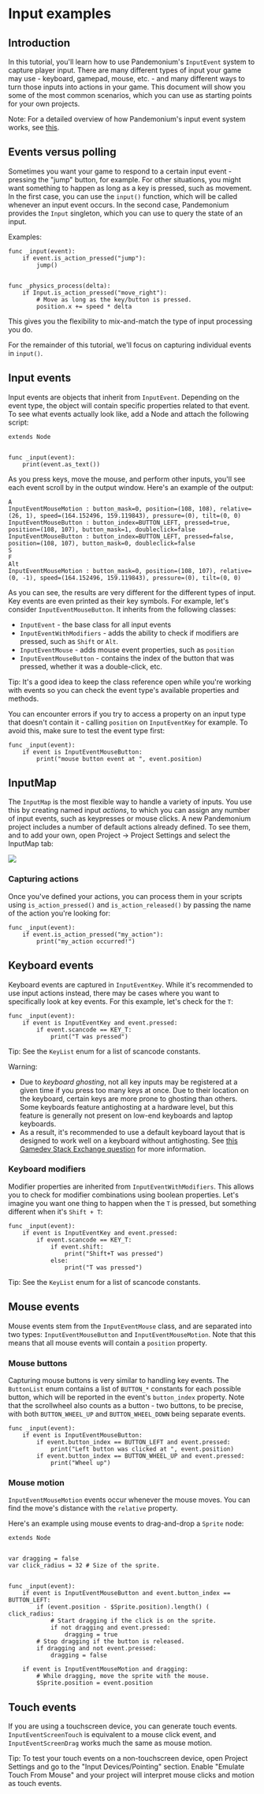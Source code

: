 
# Input examples

## Introduction

In this tutorial, you'll learn how to use Pandemonium's `InputEvent`
system to capture player input. There are many different types of input your
game may use - keyboard, gamepad, mouse, etc. - and many different ways to
turn those inputs into actions in your game. This document will show you some
of the most common scenarios, which you can use as starting points for your
own projects.

Note: For a detailed overview of how Pandemonium's input event system works,
see [this](01_inputevent.md).

## Events versus polling

Sometimes you want your game to respond to a certain input event - pressing
the "jump" button, for example. For other situations, you might want something
to happen as long as a key is pressed, such as movement. In the first case,
you can use the `input()` function, which will be called whenever an input
event occurs. In the second case, Pandemonium provides the `Input`
singleton, which you can use to query the state of an input.

Examples:

```
func _input(event):
    if event.is_action_pressed("jump"):
        jump()


func _physics_process(delta):
    if Input.is_action_pressed("move_right"):
        # Move as long as the key/button is pressed.
        position.x += speed * delta
```

This gives you the flexibility to mix-and-match the type of input processing
you do.

For the remainder of this tutorial, we'll focus on capturing individual
events in `input()`.

## Input events

Input events are objects that inherit from `InputEvent`.
Depending on the event type, the object will contain specific properties
related to that event. To see what events actually look like, add a Node and
attach the following script:

```
extends Node


func _input(event):
    print(event.as_text())
```

As you press keys, move the mouse, and perform other inputs, you'll see each
event scroll by in the output window. Here's an example of the output:

```
A
InputEventMouseMotion : button_mask=0, position=(108, 108), relative=(26, 1), speed=(164.152496, 159.119843), pressure=(0), tilt=(0, 0)
InputEventMouseButton : button_index=BUTTON_LEFT, pressed=true, position=(108, 107), button_mask=1, doubleclick=false
InputEventMouseButton : button_index=BUTTON_LEFT, pressed=false, position=(108, 107), button_mask=0, doubleclick=false
S
F
Alt
InputEventMouseMotion : button_mask=0, position=(108, 107), relative=(0, -1), speed=(164.152496, 159.119843), pressure=(0), tilt=(0, 0)
```

As you can see, the results are very different for the different types of
input. Key events are even printed as their key symbols. For example, let's
consider `InputEventMouseButton`.
It inherits from the following classes:

- `InputEvent` - the base class for all input events
- `InputEventWithModifiers` - adds the ability to check if modifiers are pressed, such as `Shift` or `Alt`.
- `InputEventMouse` - adds mouse event properties, such as `position`
- `InputEventMouseButton` - contains the index of the button that was pressed, whether it was a double-click, etc.

Tip: It's a good idea to keep the class reference open while you're working
with events so you can check the event type's available properties and
methods.

You can encounter errors if you try to access a property on an input type that
doesn't contain it - calling `position` on `InputEventKey` for example. To
avoid this, make sure to test the event type first:

```
func _input(event):
    if event is InputEventMouseButton:
        print("mouse button event at ", event.position)
```

## InputMap

The `InputMap` is the most flexible way to handle a
variety of inputs. You use this by creating named input *actions*, to which
you can assign any number of input events, such as keypresses or mouse clicks.
A new Pandemonium project includes a number of default actions already defined. To
see them, and to add your own, open Project -> Project Settings and select
the InputMap tab:

![](img/inputs_inputmap.png)

### Capturing actions

Once you've defined your actions, you can process them in your scripts using
`is_action_pressed()` and `is_action_released()` by passing the name of
the action you're looking for:

```
func _input(event):
    if event.is_action_pressed("my_action"):
        print("my_action occurred!")
```

## Keyboard events

Keyboard events are captured in `InputEventKey`.
While it's recommended to use input actions instead, there may be cases where
you want to specifically look at key events. For this example, let's check for
the `T`:

```
func _input(event):
    if event is InputEventKey and event.pressed:
        if event.scancode == KEY_T:
            print("T was pressed")
```

Tip: See the `KeyList` enum for a list of scancode constants.

Warning:

- Due to *keyboard ghosting*, not all key inputs may be registered at a given time
  if you press too many keys at once. Due to their location on the keyboard,
  certain keys are more prone to ghosting than others. Some keyboards feature
  antighosting at a hardware level, but this feature is generally
  not present on low-end keyboards and laptop keyboards.
- As a result, it's recommended to use a default keyboard layout that is designed to work well
  on a keyboard without antighosting. See
  [this Gamedev Stack Exchange question](https://gamedev.stackexchange.com/a/109002)
  for more information.

### Keyboard modifiers

Modifier properties are inherited from
`InputEventWithModifiers`. This allows
you to check for modifier combinations using boolean properties. Let's imagine
you want one thing to happen when the `T` is pressed, but something
different when it's `Shift + T`:

```
func _input(event):
    if event is InputEventKey and event.pressed:
        if event.scancode == KEY_T:
            if event.shift:
                print("Shift+T was pressed")
            else:
                print("T was pressed")
```

Tip: See the `KeyList` enum for a list of scancode constants.

## Mouse events

Mouse events stem from the `InputEventMouse` class, and
are separated into two types: `InputEventMouseButton`
and `InputEventMouseMotion`. Note that this
means that all mouse events will contain a `position` property.

### Mouse buttons

Capturing mouse buttons is very similar to handling key events. The `ButtonList` enum
contains a list of `BUTTON_*` constants for each possible button, which will
be reported in the event's `button_index` property. Note that the scrollwheel
also counts as a button - two buttons, to be precise, with both
`BUTTON_WHEEL_UP` and `BUTTON_WHEEL_DOWN` being separate events.

```
func _input(event):
    if event is InputEventMouseButton:
        if event.button_index == BUTTON_LEFT and event.pressed:
            print("Left button was clicked at ", event.position)
        if event.button_index == BUTTON_WHEEL_UP and event.pressed:
            print("Wheel up")
```

### Mouse motion

`InputEventMouseMotion` events occur whenever
the mouse moves. You can find the move's distance with the `relative`
property.

Here's an example using mouse events to drag-and-drop a `Sprite`
node:

```
extends Node


var dragging = false
var click_radius = 32 # Size of the sprite.


func _input(event):
    if event is InputEventMouseButton and event.button_index == BUTTON_LEFT:
        if (event.position - $Sprite.position).length() (  click_radius:
            # Start dragging if the click is on the sprite.
            if not dragging and event.pressed:
                dragging = true
        # Stop dragging if the button is released.
        if dragging and not event.pressed:
            dragging = false

    if event is InputEventMouseMotion and dragging:
        # While dragging, move the sprite with the mouse.
        $Sprite.position = event.position
```

## Touch events

If you are using a touchscreen device, you can generate touch events.
`InputEventScreenTouch` is equivalent to
a mouse click event, and `InputEventScreenDrag`
works much the same as mouse motion.

Tip: To test your touch events on a non-touchscreen device, open Project
Settings and go to the "Input Devices/Pointing" section. Enable "Emulate
Touch From Mouse" and your project will interpret mouse clicks and
motion as touch events.

